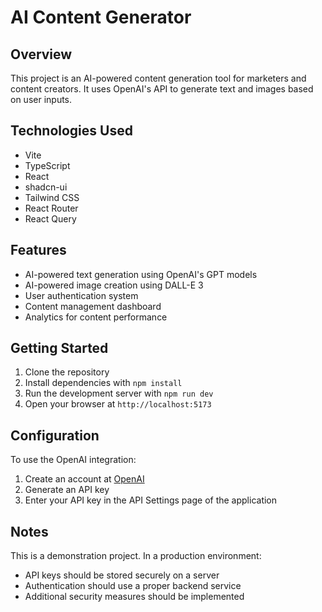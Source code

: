 
# AI Content Generator

## Overview
This project is an AI-powered content generation tool for marketers and content creators. It uses OpenAI's API to generate text and images based on user inputs.

## Technologies Used

- Vite
- TypeScript
- React
- shadcn-ui
- Tailwind CSS
- React Router
- React Query

## Features

- AI-powered text generation using OpenAI's GPT models
- AI-powered image creation using DALL-E 3
- User authentication system
- Content management dashboard
- Analytics for content performance

## Getting Started

1. Clone the repository
2. Install dependencies with `npm install`
3. Run the development server with `npm run dev`
4. Open your browser at `http://localhost:5173`

## Configuration

To use the OpenAI integration:

1. Create an account at [OpenAI](https://platform.openai.com/)
2. Generate an API key
3. Enter your API key in the API Settings page of the application

## Notes

This is a demonstration project. In a production environment:
- API keys should be stored securely on a server
- Authentication should use a proper backend service
- Additional security measures should be implemented


